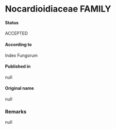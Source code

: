 Nocardioidiaceae FAMILY
=======

#### Status
ACCEPTED

#### According to
Index Fungorum

#### Published in
null

#### Original name
null

### Remarks
null